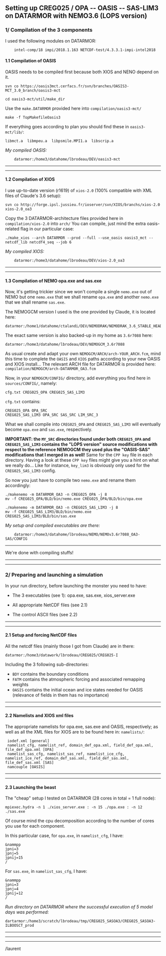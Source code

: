 
## Setting up CREG025 / OPA -- OASIS -- SAS-LIM3 on DATARMOR with NEMO3.6 (LOPS version)

### 1/ Compilation of the 3 components

I used the following modules on DATARMOR:

        intel-comp/18 impi/2018.1.163 NETCDF-test/4.3.3.1-impi-intel2018


#### 1.1 Compilation of OASIS

OASIS needs to be compiled first because both XIOS and NENO depend on it.

    svn co https://oasis3mct.cerfacs.fr/svn/branches/OASIS3-MCT_3.0_branch/oasis3-mct

    cd oasis3-mct/util/make_dir

Use the ```make.DATARMOR``` provided here into ```compilation/oasis3-mct/```
    
    make -f TopMakefileOasis3

If everything goes according to plan you should find these in ```oasis3-mct/lib/```:
    
    libmct.a  libmpeu.a  libpsmile.MPI1.a  libscrip.a

*My compiled OASIS:*

        datarmor:/home3/datahome/lbrodeau/DEV/oasis3-mct
    

***
***

#### 1.2 Compilation of XIOS

I use up-to-date version (r1619) of ```xios-2.0``` (100% compatible with XML files of Claude's 3.6 setup):

    svn co http://forge.ipsl.jussieu.fr/ioserver/svn/XIOS/branchs/xios-2.0 xios-2.0_oa3

Copy the 3 DATARMOR-architecture files provided here in ```compilation/xios-2.0``` into ```arch/``` 
You can compile, just mind the extra oasis-related flag in our particular case:

    ./make_xios --arch DATARMOR --prod --full --use_oasis oasis3_mct --netcdf_lib netcdf4_seq --job 6


*My compiled XIOS:*

        datarmor:/home3/datahome/lbrodeau/DEV/xios-2.0_oa3


***
***

#### 1.3 Compilation of NEMO opa.exe and sas.exe

Now, it's getting trickier since we won't compile a single ```nemo.exe``` out of NEMO but one ```nemo.exe``` that we shall rename ```opa.exe``` and another ```nemo.exe``` that we shall rename ```sas.exe```.

The NEMOGCM version I used is the one provided by Claude, it is located here:

    datarmor:/home1/datahome/ctalandi/DEV/NEMODRAK/NEMODRAK_3.6_STABLE_HEAD/NEMOREF/NEMOGCM

The exact same version is also backed-up in my home as ```3.6r7088``` here:

    datarmor:/home3/datahome/lbrodeau/DEV/NEMOGCM_3.6r7088

As usual create and adapt your own ```NEMOGCM/ARCH/arch-YOUR_ARCH.fcm```, mind this
time to complete the ```OASIS``` and ```XIOS``` paths according to your new OASIS and
XIOS install...
The relevant ARCH file for DATARMOR is provided here: ```compilation/NEMOGCM/arch-DATARMOR_OA3.fcm```

Now, in your ```NEMOGCM/CONFIG/``` directory,  add everything you find here in ```sources/CONFIG/```, namely: 

    cfg.txt CREG025_OPA CREG025_SAS_LIM3

 ```cfg.txt``` contains:
    
    CREG025_OPA OPA_SRC
    CREG025_SAS_LIM3 OPA_SRC SAS_SRC LIM_SRC_3

What we shall compile into ```CREG025_OPA``` and ```CREG025_SAS_LIM3``` will eventually become ```opa.exe``` and ```sas.exe```, respectively.


**IMPORTANT: the ```MY_SRC``` directories found under both ```CREG025_OPA``` and ```CREG025_SAS_LIM3``` contains the "LOPS version" source modifications with respect to the reference NEMOGCM they used plus the "OASIS-SAS" modifications that I merged in as well!**
Same for the ```CPP key``` file in each directory. Having a look at these ```CPP key``` files might give you a hint on what we really
do... Like for instance, ```key_lim3``` is obviously only used for the ```CREG025_SAS_LIM3``` config.

So now you just have to compile two ```nemo.exe``` and rename them accordingly:

    ./makenemo -m DATARMOR_OA3 -n CREG025_OPA -j 8
    mv -f CREG025_OPA/BLD/bin/nemo.exe CREG025_OPA/BLD/bin/opa.exe

    ./makenemo -m DATARMOR_OA3 -n CREG025_SAS_LIM3 -j 8
    mv -f CREG025_SAS_LIM3/BLD/bin/nemo.exe CREG025_SAS_LIM3/BLD/bin/sas.exe

*My setup and compiled executables are there:*

        datarmor:/home3/datahome/lbrodeau/NEMO/NEMOv3.6r7088_OA3-SAS/CONFIG




***
We're done with compiling stuffs!
***
***

### 2/ Preparing and launching a simulation


In your run directory, before launching the monster you need to have:

* The 3 executables (see 1): opa.exe, sas.exe, xios_server.exe

* All appropriate NetCDF files (see 2.1)

* The control ASCII files (see 2.2)

***
***

#### 2.1 Setup and forcing NetCDF files

All the netcdf files (mainly those I got from Claude) are in there:

    datarmor:/home3/datawork/lbrodeau/CREG025/CREG025-I

Including the 3 following sub-directories:
- ```BDY``` contains the boundary conditions
- ```FATM``` contains the atmospheric forcing and associated remapping weights
- ```OASIS``` contains the initial ocean and ice states needed for OASIS (relevance of fields in them has no importance)

***
***


#### 2.2 Namelists and XIOS xml files

The appropriate namelists for opa.exe, sas.exe and OASIS, respectively; as well as all the XML files for XIOS are to be found here in: ```namelists/```:

     iodef.xml [general]
     namelist_cfg, namelist_ref, domain_def_opa.xml, field_def_opa.xml, file_def_opa.xml [OPA]
     namelist_sas_cfg, namelist_sas_ref, namelist_ice_cfg, namelist_ice_ref, domain_def_sas.xml, field_def_sas.xml, file_def_sas.xml [SAS]
     namcouple [OASIS]




***
***

#### 2.3 Launching the beast

The "cheap" setup I tested on DATARMOR (28 cores in total = 1 full node):

    mpiexec.hydra -n 1 ./xios_server.exe : -n 15 ./opa.exe : -n 12 ./sas.exe

Of course mind the cpu decomposition according to the number of cores you use
for each component.

In this particular case, for ```opa.exe```, in ```namelist_cfg```, I have:

    &nammpp
    jpni=3
    jpnj=5
    jpnij=15
    /

For ```sas.exe```, in ```namelist_sas_cfg```, I have:

    &nammpp
    jpni=3
    jpnj=4
    jpnij=12
    /


*Run directory on DATARMOR where the successful execution of 5 model days was performed:*

    dartarmor:/home3/scratch/lbrodeau/tmp/CREG025_SASOA3/CREG025_SASOA3-ILBOOSCT_prod


***
***
***

/laurent
